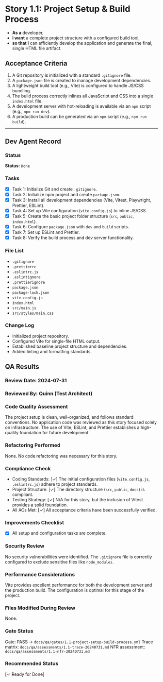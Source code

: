 # Story 1.1: Project Setup & Build Process

- **As a** developer,
- **I want** a complete project structure with a configured build tool,
- **so that** I can efficiently develop the application and generate the final, single HTML file artifact.

## Acceptance Criteria

1.  A Git repository is initialized with a standard `.gitignore` file.
2.  A `package.json` file is created to manage development dependencies.
3.  A lightweight build tool (e.g., Vite) is configured to handle JS/CSS bundling.
4.  The build process correctly inlines all JavaScript and CSS into a single `index.html` file.
5.  A development server with hot-reloading is available via an `npm` script (e.g., `npm run dev`).
6.  A production build can be generated via an `npm` script (e.g., `npm run build`).

---

## Dev Agent Record

### Status
**Status:** `Done`

### Tasks
- [x] Task 1: Initialize Git and create `.gitignore`.
- [x] Task 2: Initialize npm project and create `package.json`.
- [x] Task 3: Install all development dependencies (Vite, Vitest, Playwright, Prettier, ESLint).
- [x] Task 4: Set up Vite configuration (`vite.config.js`) to inline JS/CSS.
- [x] Task 5: Create the basic project folder structure (`src`, `public`, `index.html`).
- [x] Task 6: Configure `package.json` with `dev` and `build` scripts.
- [x] Task 7: Set up ESLint and Prettier.
- [x] Task 8: Verify the build process and dev server functionality.

### File List
- `.gitignore`
- `.prettierrc`
- `.eslintrc.js`
- `.eslintignore`
- `.prettierignore`
- `package.json`
- `package-lock.json`
- `vite.config.js`
- `index.html`
- `src/main.js`
- `src/styles/main.css`

### Change Log
- Initialized project repository.
- Configured Vite for single-file HTML output.
- Established baseline project structure and dependencies.
- Added linting and formatting standards.

## QA Results

### Review Date: 2024-07-31

### Reviewed By: Quinn (Test Architect)

### Code Quality Assessment

The project setup is clean, well-organized, and follows standard conventions. No application code was reviewed as this story focused solely on infrastructure. The use of Vite, ESLint, and Prettier establishes a high-quality foundation for future development.

### Refactoring Performed

None. No code refactoring was necessary for this story.

### Compliance Check

- Coding Standards: [✓] The initial configuration files (`vite.config.js`, `.eslintrc.js`) adhere to project standards.
- Project Structure: [✓] The directory structure (`src`, `public`, `docs`) is compliant.
- Testing Strategy: [✓] N/A for this story, but the inclusion of Vitest provides a solid foundation.
- All ACs Met: [✓] All acceptance criteria have been successfully verified.

### Improvements Checklist

- [x] All setup and configuration tasks are complete.

### Security Review

No security vulnerabilities were identified. The `.gitignore` file is correctly configured to exclude sensitive files like `node_modules`.

### Performance Considerations

Vite provides excellent performance for both the development server and the production build. The configuration is optimal for this stage of the project.

### Files Modified During Review

None.

### Gate Status

Gate: PASS → `docs/qa/gates/1.1-project-setup-build-process.yml`
Trace matrix: `docs/qa/assessments/1.1-trace-20240731.md`
NFR assessment: `docs/qa/assessments/1.1-nfr-20240731.md`

### Recommended Status

[✓ Ready for Done]
